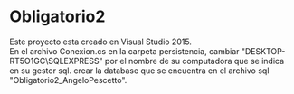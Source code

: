# Obligatorio2
 Este proyecto esta creado en Visual Studio 2015.    
     En el archivo Conexion.cs en la carpeta persistencia, cambiar "DESKTOP-RT5O1GC\SQLEXPRESS" por el nombre de su computadora que se indica en su gestor sql.
     crear la database que se encuentra en el archivo sql "Obligatorio2_AngeloPescetto".
